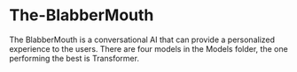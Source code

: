 # The-BlabberMouth
The BlabberMouth is a conversational AI that can provide a personalized experience to the users.
There are four models in the Models folder, the one performing the best is Transformer.
